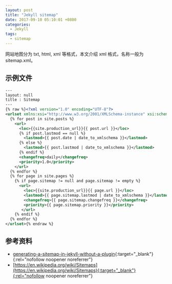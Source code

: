 ```yaml
---
layout: post
title: "Jekyll sitemap"
date: 2017-09-10 05:10:01 +0800
categories:
  - Jekyll
tags:
  - sitemap
---
```


网站地图分为 txt, html, xml 等格式，本文介绍 xml 格式，名称一般为  sitemap.xml。

## 示例文件

```xml
---
layout: null
title : Sitemap
---
{% raw %}<?xml version="1.0" encoding="UTF-8"?>
<urlset xmlns:xsi="http://www.w3.org/2001/XMLSchema-instance" xsi:schemaLocation="http://www.sitemaps.org/schemas/sitemap/0.9 http://www.sitemaps.org/schemas/sitemap/0.9/sitemap.xsd" xmlns="http://www.sitemaps.org/schemas/sitemap/0.9">
  {% for post in site.posts %}
    <url>
      <loc>{{site.production_url}}{{ post.url }}</loc>
      {% if post.lastmod == null %}
        <lastmod>{{ post.date | date_to_xmlschema }}</lastmod>
      {% else %}
        <lastmod>{{ post.lastmod | date_to_xmlschema }}</lastmod>
      {% endif %}
      <changefreq>daily</changefreq>
      <priority>1.0</priority>
    </url>
  {% endfor %}
  {% for page in site.pages %}
    {% if page.sitemap != null and page.sitemap != empty %}
      <url>
        <loc>{{site.production_url}}{{ page.url }}</loc>
        <lastmod>{{ page.sitemap.lastmod | date_to_xmlschema }}</lastmod>
        <changefreq>{{ page.sitemap.changefreq }}</changefreq>
        <priority>{{ page.sitemap.priority }}</priority>
       </url>
    {% endif %}
  {% endfor %}
</urlset>{% endraw %}
```
<!-- more -->

## 参考资料
 
- [generating-a-sitemap-in-jekyll-without-a-plugin](http://davidensinger.com/2013/03/generating-a-sitemap-in-jekyll-without-a-plugin/){:target="_blank"}{:rel="nofollow noopener noreferrer"}
- [https://en.wikipedia.org/wiki/Sitemaps](https://en.wikipedia.org/wiki/Sitemaps){:target="_blank"}{:rel="nofollow noopener noreferrer"}
